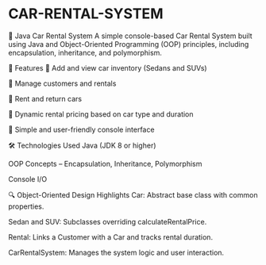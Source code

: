 # CAR-RENTAL-SYSTEM

🚗 Java Car Rental System
A simple console-based Car Rental System built using Java and Object-Oriented Programming (OOP) principles, including encapsulation, inheritance, and polymorphism.

📌 Features
🧾 Add and view car inventory (Sedans and SUVs)

👤 Manage customers and rentals

🔄 Rent and return cars

💸 Dynamic rental pricing based on car type and duration

🎯 Simple and user-friendly console interface

🛠️ Technologies Used
Java (JDK 8 or higher)

OOP Concepts – Encapsulation, Inheritance, Polymorphism

Console I/O

🔍 Object-Oriented Design Highlights
Car: Abstract base class with common properties.

Sedan and SUV: Subclasses overriding calculateRentalPrice.

Rental: Links a Customer with a Car and tracks rental duration.

CarRentalSystem: Manages the system logic and user interaction.
